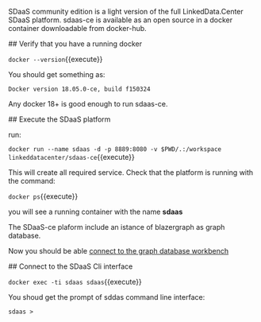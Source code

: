 SDaaS community edition  is a light version of the full LinkedData.Center SDaaS platform.
sdaas-ce is available as an open source in a  docker container downloadable from docker-hub.

## Verify that you have a running docker

`docker --version`{{execute}}

You should get something as:

`Docker version 18.05.0-ce, build f150324`

Any docker 18+ is good enough to run sdaas-ce.


## Execute the SDaaS platform

run:

`docker run --name sdaas -d -p 8889:8080 -v $PWD/.:/workspace linkeddatacenter/sdaas-ce`{{execute}}

This will create all required service. Check that the platform is running with the command:

`docker ps`{{execute}}

you will see a running container with the name **sdaas**

The SDaaS-ce plaform include an istance of blazergraph as graph database.

Now you should be able [connect to the graph database workbench](https://[[HOST_SUBDOMAIN]]-8889-[[KATACODA_HOST]].environments.katacoda.com/sdaas)

## Connect to the SDaaS Cli interface

`docker exec -ti sdaas sdaas`{{execute}}

You shoud get the prompt of sddas command line interface:

`sdaas > `